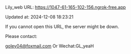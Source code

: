 Lily_web URL: https://1047-61-165-102-156.ngrok-free.app

Updated at: 2024-12-08 18:23:21

If you cannot open this URL, the server might be down.

Please contact: 

goley04@foxmail.com Or Wechat:GL_yeaH